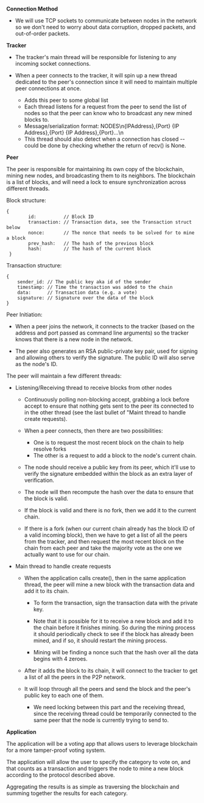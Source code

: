 
**Connection Method**

* We will use TCP sockets to communicate between nodes in the network so we don't need to worry about data corruption, dropped packets, and out-of-order packets.


**Tracker**

* The tracker's main thread will be responsible for listening to any incoming socket connections.

* When a peer connects to the tracker, it will spin up a new thread dedicated to the peer's connection since it will need to maintain multiple peer connections at once.
    * Adds this peer to some global list
    * Each thread listens for a request from the peer to send the list of nodes so that the peer can know who to broadcast any new mined blocks to.
    * Message/serialization format: NODES\n{IPAddress},{Port} {IP Address},{Port} {IP Address},{Port}...\n
    * This thread should also detect when a connection has closed -- could be done by checking whether the return of recv() is None.

**Peer**

The peer is responsible for maintaining its own copy of the blockchain, mining new nodes, and broadcasting them to its neighbors. The blockchain is a list of blocks, and will need a lock to ensure synchronization across different threads.

Block structure:

    {
            id:          // Block ID
            transaction: // Transaction data, see the Transaction struct below
            nonce:       // The nonce that needs to be solved for to mine a block
            prev_hash:   // The hash of the previous block
            hash:        // The hash of the current block    
     }

Transaction structure:

    {
        sender_id: // The public key aka id of the sender
        timestamp: // Time the transaction was added to the chain
        data:      // Transaction data (e.g. a vote)
        signature: // Signature over the data of the block
    }

Peer Initiation:
* When a peer joins the network, it connects to the tracker (based on the address and port passed as command line arguments) so the tracker knows that there is a new node in the network.

* The peer also generates an RSA public-private key pair, used for signing and allowing others to verify the signature. The public ID will also serve as the node's ID.

The peer will maintain a few different threads:

* Listening/Receiving thread to receive blocks from other nodes
    * Continuously polling non-blocking accept, grabbing a lock before accept to ensure that nothing gets sent to the peer its connected to in the other thread (see the last bullet of "Maint thread to handle create requests).

    * When a peer connects, then there are two possibilities:
        * One is to request the most recent block on the chain to help resolve forks
        * The other is a request to add a block to the node's current chain.

    * The node should receive a public key from its peer, which it'll use to verify the signature embedded within the block as an extra layer of verification.

    * The node will then recompute the hash over the data to ensure that the block is valid.

    * If the block is valid and there is no fork, then we add it to the current chain.

    * If there is a fork (when our current chain already has the block ID of a valid incoming block), then we have to get a list of all the peers from the tracker, and then request the most recent block on the chain from each peer and take the majority vote as the one we actually want to use for our chain.

* Main thread to handle create requests
    * When the application calls create(), then in the same application thread, the peer will mine a new block with the transaction data and add it to its chain.
        * To form the transaction, sign the transaction data with the private key.
        * Note that it is possible for it to receive a new block and add it to the chain before it finishes mining. So during the mining process it should periodically check to see if the block has already been mined, and if so, it should restart the mining process.

        * Mining will be finding a nonce such that the hash over all the data begins with 4 zeroes.


    * After it adds the block to its chain, it will connect to the tracker to get a list of all the peers in the P2P network.

    * It will loop through all the peers and send the block and the peer's public key to each one of them.
        * We need locking between this part and the receiving thread, since the receiving thread could be temporarily connected to the same peer that the node is currently trying to send to.

**Application**

The application will be a voting app that allows users to leverage blockchain for a more tamper-proof voting system.

The application will allow the user to specify the category to vote on, and that counts as a transaction and triggers the node to mine a new block according to the protocol described above.

Aggregating the results is as simple as traversing the blockchain and summing together the results for each category.